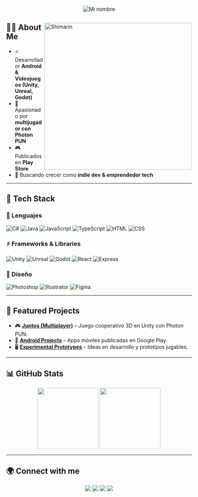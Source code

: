 <p align="center">
  <picture>
    <!-- Imagen para modo oscuro -->
    <source srcset="https://i.imgur.com/Qchb2UP.png" media="(prefers-color-scheme: dark)" />
    <!-- Imagen para modo claro -->
    <source srcset="https://i.imgur.com/5rlhspN.png" media="(prefers-color-scheme: light)" />
    <!-- Fallback (por si no soporta prefers-color-scheme) -->
    <img src="https://i.imgur.com/Qchb2UP.png" alt="Mi nombre" />
  </picture>
</p>

<div>

<img align="right" width="400" alt="Shimarin" src="https://i.imgur.com/NguDuud_d.jpeg?maxwidth=520&shape=thumb&fidelity=high"/>

## 🧑‍💻 About Me
- ⭐ Desarrollador **Android & Videojuegos (Unity, Unreal, Godot)**
- 👾 Apasionado por **multijugador con Photon PUN**
- 🎮 Publicados en **Play Store**
- 🚀 Buscando crecer como **indie dev & emprendedor tech**

---

## 🚀 Tech Stack
### 🎯 Lenguajes
![C#](https://img.shields.io/badge/c%23-%23239120.svg?style=for-the-badge&logo=c-sharp&logoColor=white)
![Java](https://img.shields.io/badge/java-%23ED8B00.svg?style=for-the-badge&logo=java&logoColor=white)
![JavaScript](https://img.shields.io/badge/JavaScript-323330?style=for-the-badge&logo=javascript&logoColor=F7DF1E)
![TypeScript](https://img.shields.io/badge/TypeScript-007ACC?style=for-the-badge&logo=typescript&logoColor=white)
![HTML](https://img.shields.io/badge/HTML5-E34F26?style=for-the-badge&logo=html5&logoColor=white)
![CSS](https://img.shields.io/badge/CSS3-1572B6?style=for-the-badge&logo=css3&logoColor=white)

### ⚡ Frameworks & Libraries
![Unity](https://img.shields.io/badge/Unity-100000?style=for-the-badge&logo=unity&logoColor=white)
![Unreal](https://img.shields.io/badge/Unreal%20Engine-313131?style=for-the-badge&logo=unrealengine&logoColor=white)
![Godot](https://img.shields.io/badge/Godot-478CBF?style=for-the-badge&logo=godot-engine&logoColor=white)
![React](https://img.shields.io/badge/react_native-%2320232a.svg?style=for-the-badge&logo=react&logoColor=%2361DAFB)
![Express](https://img.shields.io/badge/express.js-%23404d59.svg?style=for-the-badge&logo=express&logoColor=%2361DAFB)

### 🎨 Diseño
![Photoshop](https://img.shields.io/badge/adobe%20photoshop-%2331A8FF.svg?style=for-the-badge&logo=adobe%20photoshop&logoColor=white)
![Illustrator](https://img.shields.io/badge/adobe%20illustrator-%23FF9A00.svg?style=for-the-badge&logo=adobe%20illustrator&logoColor=white)
![Figma](https://img.shields.io/badge/figma-%23F24E1E.svg?style=for-the-badge&logo=figma&logoColor=white)

---

## 📂 Featured Projects
- 🎮 [**Juntos (Multiplayer)**](#) – Juego cooperativo 3D en Unity con Photon PUN.  
- 📱 [**Android Projects**](#) – Apps móviles publicadas en Google Play.  
- 🖥️ [**Experimental Prototypes**](#) – Ideas en desarrollo y prototipos jugables.  

---

## 📊 GitHub Stats
<p align="center">
  <img src="https://github-readme-stats.vercel.app/api?username=tu-usuario&show_icons=true&theme=radical" height="165"/>
  <img src="https://github-readme-stats.vercel.app/api/top-langs/?username=tu-usuario&layout=compact&theme=radical" height="165"/>
</p>

---

## 🌍 Connect with me
<p align="center">
  <a href="https://www.linkedin.com/in/tu-linkedin/"><img src="https://img.shields.io/badge/LinkedIn-0A66C2?style=for-the-badge&logo=linkedin&logoColor=white"/></a>
  <a href="https://www.youtube.com/c/tu-youtube"><img src="https://img.shields.io/badge/YouTube-FF0000?style=for-the-badge&logo=youtube&logoColor=white"/></a>
  <a href="https://twitter.com/tu-twitter"><img src="https://img.shields.io/badge/Twitter-1DA1F2?style=for-the-badge&logo=twitter&logoColor=white"/></a>
  <a href="https://www.instagram.com/tu-instagram"><img src="https://img.shields.io/badge/Instagram-E4405F?style=for-the-badge&logo=instagram&logoColor=white"/></a>
</p>
